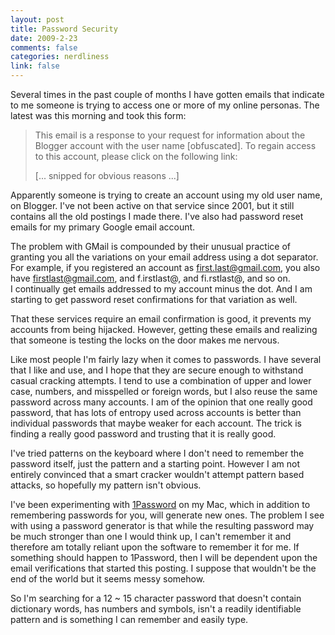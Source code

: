 ```yaml
--- 
layout: post
title: Password Security
date: 2009-2-23
comments: false
categories: nerdliness
link: false
---
```

Several times in the past couple of months I have gotten emails that indicate to me someone is trying to access one or more of my online personas. The latest was this morning and took this form:
<blockquote>This email is a response to your request for information about the Blogger account with the user name [obfuscated]. To regain access to this account, please click on the following link:

[... snipped for obvious reasons ...] </blockquote>
Apparently someone is trying to create an account using my old user name, on Blogger. I've not been active on that service since 2001, but it still contains all the old postings I made there. I've also had password reset emails for my primary Google email account.

The problem with GMail is compounded by their unusual practice of granting you all the variations on your email address using a dot separator. For example, if you registered an account as first.last@gmail.com, you also have firstlast@gmail.com, and f.irstlast@, and fi.rstlast@, and so on. I continually get emails addressed to my account minus the dot. And I am starting to get password reset confirmations for that variation as well.

That these services require an email confirmation is good, it prevents my accounts from being hijacked. However, getting these emails and realizing that someone is testing the locks on the door makes me nervous. 

Like most people I'm fairly lazy when it comes to passwords. I have several that I like and use, and I hope that they are secure enough to withstand casual cracking attempts. I tend to use a combination of upper and lower case, numbers, and misspelled or foreign words, but I also reuse the same password across many accounts. I am of the opinion that one really good password, that has lots of entropy used across accounts is better than individual passwords that maybe weaker for each account. The trick is finding a really good password and trusting that it is really good.

I've tried patterns on the keyboard where I don't need to remember the password itself, just the pattern and a starting point. However I am not entirely convinced that a smart cracker wouldn't attempt pattern based attacks, so hopefully my pattern isn't obvious.

I've been experimenting with <a title="1Password" href="http://agilewebsolutions.com/products/1Password" target="_blank">1Password</a> on my Mac, which in addition to remembering passwords for you, will generate new ones. The problem I see with using a password generator is that while the resulting password may be much stronger than one I would think up, I can't remember it and therefore am totally reliant upon the software to remember it for me. If something should happen to 1Password, then I will be dependent upon the email verifications that started this posting. I suppose that wouldn't be the end of the world but it seems messy somehow.

So I'm searching for a 12 ~ 15 character password that doesn't contain dictionary words, has numbers and symbols, isn't a readily identifiable pattern and is something I can remember and easily type.

